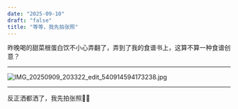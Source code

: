 ```yaml
---
date: "2025-09-10"
draft: "false"
title: "等等，我先拍张照"
---
```


昨晚喝的甜菜根蛋白饮不小心弄翻了，弄到了我的食谱书上，这算不算一种食谱创意？

---

![IMG_20250909_203322_edit_540914594173238.jpg](https://supernotes-resources.s3.amazonaws.com/image-uploads/1be49bc5-f697-44fc-8059-be654a185233--IMG_20250909_203322_edit_540914594173238.jpg)

---

反正洒都洒了，我先拍张照:man_cook: 